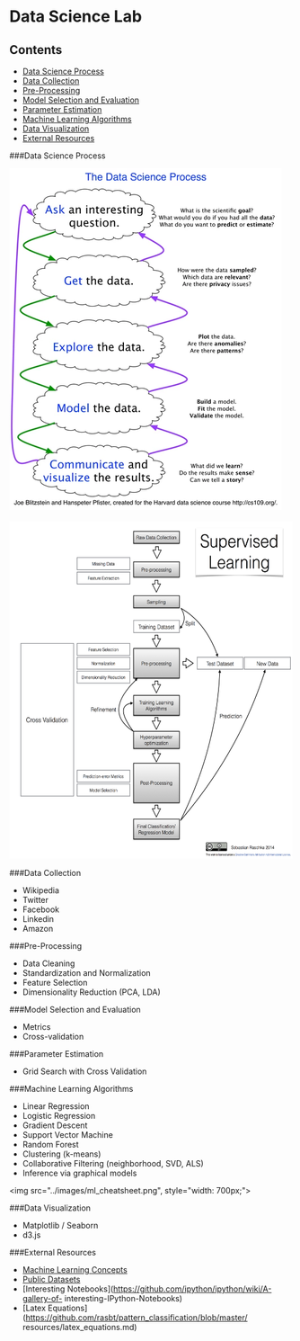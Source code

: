 
# Data Science Lab

Contents
------
- [Data Science Process](#data-science-process)
- [Data Collection](#data-collection)
- [Pre-Processing](#pre-processing)
- [Model Selection and Evaluation](#model-selection-and-evaluation)
- [Parameter Estimation](#parameter-estimation)
- [Machine Learning Algorithms](#machine-learning-algorithms)
- [Data Visualization](#data-visualization)
- [External Resources](#external-resources)

###Data Science Process

<img src="../images/datascience_process.png">
<br>
<br>
<img src="../images/datascience_flowchart.png" style="width: 700px;
height:600px;">

###Data Collection
- Wikipedia
- Twitter
- Facebook
- Linkedin
- Amazon

###Pre-Processing
- Data Cleaning
- Standardization and Normalization
- Feature Selection
- Dimensionality Reduction (PCA, LDA)

###Model Selection and Evaluation
- Metrics
- Cross-validation

###Parameter Estimation
- Grid Search with Cross Validation

###Machine Learning Algorithms
- Linear Regression
- Logistic Regression
- Gradient Descent
- Support Vector Machine
- Random Forest
- Clustering (k-means)
- Collaborative Filtering (neighborhood, SVD, ALS)
- Inference via graphical models

<img src="../images/ml_cheatsheet.png", style="width: 700px;">

###Data Visualization
- Matplotlib / Seaborn
- d3.js

###External Resources
- [Machine Learning Concepts](http://www.metacademy.org/browse)
- [Public Datasets](https://github.com/caesar0301/awesome-public-datasets)
- [Interesting Notebooks](https://github.com/ipython/ipython/wiki/A-gallery-of-
interesting-IPython-Notebooks)
- [Latex Equations](https://github.com/rasbt/pattern_classification/blob/master/
resources/latex_equations.md)
